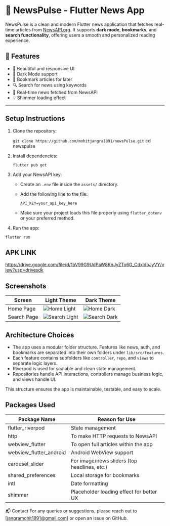 
# 📰 NewsPulse - Flutter News App

NewsPulse is a clean and modern Flutter news application that fetches real-time articles from [NewsAPI.org](https://newsapi.org). It supports **dark mode**, **bookmarks**, and **search functionality**, offering users a smooth and personalized reading experience.

## 🚀 Features

- 📱 Beautiful and responsive UI
- 🌙 Dark Mode support
- 🔖 Bookmark articles for later
- 🔍 Search for news using keywords
- 📡 Real-time news fetched from NewsAPI
- 💡 Shimmer loading effect

---

## Setup Instructions

1. Clone the repository:

   ```git clone https://github.com/mohitjangra1891/newsPulse.git```
   cd newspulse

2. Install dependencies:

   ```
   flutter pub get
   ```

4. Add your NewsAPI key:
   - Create an `.env` file inside the `assets/` directory.
   - Add the following line to the file:

     ```
     API_KEY=your_api_key_here
     ```

   - Make sure your project loads this file properly using `flutter_dotenv` or your preferred method.

5. Run the app:

 ``` 
 flutter run
```
## APK LINK
https://drive.google.com/file/d/1bV99G9UdPaW8KnJyZTo6G_CdxldbJyVY/view?usp=drivesdk

## Screenshots

| Screen        | Light Theme                                  | Dark Theme                                  |
|---------------|----------------------------------------------|---------------------------------------------|
| Home Page     | ![Home Light](https://github.com/user-attachments/assets/2d942691-2fe9-42c9-8828-6d3597c97e13) | ![Home Dark](https://github.com/user-attachments/assets/2d942691-2fe9-42c9-8828-6d3597c97e13) |
| Search Page   | ![Search Light](https://github.com/user-attachments/assets/2d942691-2fe9-42c9-8828-6d3597c97e13) | ![Search Dark](https://github.com/user-attachments/assets/2d942691-2fe9-42c9-8828-6d3597c97e13)|
## Architecture Choices

- The app uses a modular folder structure. Features like news, auth, and bookmarks are separated into their own folders under `lib/src/features`.
- Each feature contains subfolders like `controller`, `repo`, and `views` to separate logic layers.
- Riverpod is used for scalable and clean state management.
- Repositories handle API interactions, controllers manage business logic, and views handle UI.

This structure ensures the app is maintainable, testable, and easy to scale.

## Packages Used

| Package Name              | Reason for Use                                   |
|---------------------------|--------------------------------------------------|
| flutter_riverpod          | State management                                 |
| http                      | To make HTTP requests to NewsAPI                 |
| webview_flutter           | To open full articles within the app             |
| webview_flutter_android   | Android WebView support                          |
| carousel_slider           | For image/news sliders (top headlines, etc.)     |
| shared_preferences        | Local storage for bookmarks                      |
| intl                      | Date formatting                                  |
| shimmer                   | Placeholder loading effect for better UX         |

📬 Contact
For any queries or suggestions, please reach out to [jangramohit1891@gmail.com] or open an issue on GitHub.
   
